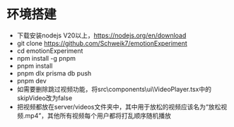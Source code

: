# 环境搭建

- 下载安装nodejs V20以上，https://nodejs.org/en/download
- git clone https://github.com/Schweik7/emotionExperiment
- cd emotionExperiment
- npm install -g pnpm
- pnpm install
- pnpm dlx prisma db push
- pnpm dev
- 如需要删除跳过视频功能，将src\components\ui\VideoPlayer.tsx中的skipVideo改为false
- 把视频都放在server/videos文件夹中，其中用于放松的视频应该名为“放松视频.mp4”，其他所有视频每个用户都将打乱顺序随机播放
